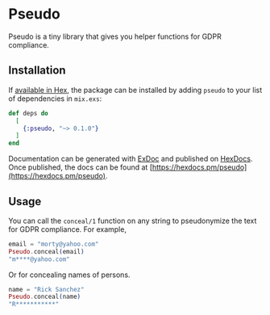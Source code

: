 # Pseudo

Pseudo is a tiny library that gives you helper functions for GDPR compliance.

## Installation

If [available in Hex](https://hex.pm/docs/publish), the package can be installed
by adding `pseudo` to your list of dependencies in `mix.exs`:

```elixir
def deps do
  [
    {:pseudo, "~> 0.1.0"}
  ]
end
```

Documentation can be generated with [ExDoc](https://github.com/elixir-lang/ex_doc)
and published on [HexDocs](https://hexdocs.pm). Once published, the docs can
be found at [https://hexdocs.pm/pseudo](https://hexdocs.pm/pseudo).

## Usage

You can call the `conceal/1` function on any string to pseudonymize the text for
GDPR compliance. For example,

```elixir
email = "morty@yahoo.com"
Pseudo.conceal(email)
"m****@yahoo.com"
```

Or for concealing names of persons.
```elixir
name = "Rick Sanchez"
Pseudo.conceal(name)
"R***********"
```
